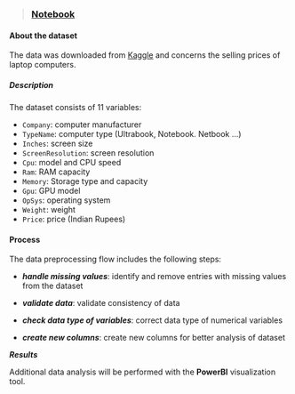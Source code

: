 

> ### [Notebook](https://github.com/michailprev/Data-Analysis/blob/main/Pandas%20-%20Laptop%20Prices/laptop_price__notebook.ipynb)



#### About the dataset

The data was downloaded from [Kaggle](https://www.kaggle.com/datasets/ehtishamsadiq/uncleaned-laptop-price-dataset) and concerns the selling prices of laptop computers.



##### **Description**

The dataset consists of 11 variables:

- `Company`: computer manufacturer
- `TypeName`: computer type (Ultrabook, Notebook. Netbook ...)
- `Inches`: screen size
- `ScreenResolution`: screen resolution
- `Cpu`: model and CPU speed
- `Ram`: RAM capacity
- `Memory`: Storage type and capacity
- `Gpu`: GPU model
- `OpSys`: operating system
- `Weight`: weight
- `Price`: price (Indian Rupees)



#### Process

The data preprocessing flow includes the following steps:

- ***handle missing values***: identify and remove entries with missing values from the dataset

- ***validate data***: validate consistency of data 

- ***check data type of variables***: correct data type of numerical variables

- ***create new columns***: create new columns for better analysis of dataset



***Results***

Additional data analysis will be performed with the **PowerBI** visualization tool.





 